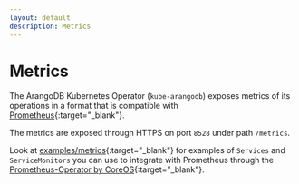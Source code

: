 ```yaml
---
layout: default
description: Metrics
---
```


# Metrics

The ArangoDB Kubernetes Operator (`kube-arangodb`) exposes metrics of
its operations in a format that is compatible with [Prometheus](https://prometheus.io){:target="_blank"}.

The metrics are exposed through HTTPS on port `8528` under path `/metrics`.

Look at [examples/metrics](https://github.com/arangodb/kube-arangodb/tree/master/examples/metrics){:target="_blank"}
for examples of `Services` and `ServiceMonitors` you can use to integrate
with Prometheus through the [Prometheus-Operator by CoreOS](https://github.com/coreos/prometheus-operator){:target="_blank"}.
